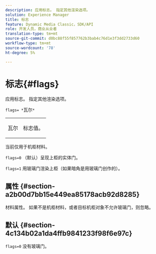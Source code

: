 ```yaml
---
description: 应用标志。 指定其他渲染选项。
solution: Experience Manager
title: 标志
feature: Dynamic Media Classic，SDK/API
role: 开发人员，商业从业者
translation-type: tm+mt
source-git-commit: d0bc88f55f857762b3bab4c76d1e3f3dd2733d60
workflow-type: tm+mt
source-wordcount: '78'
ht-degree: 5%

---
```



# 标志{#flags}

应用标志。 指定其他渲染选项。

`flags= *`瓦尔`*`

<table id="simpletable_00B21BD9E47E4D2FB0042CB507431916"> 
 <tr class="strow"> 
  <td class="stentry"> <p><span class="varname"> 瓦尔</span> </p> </td> 
  <td class="stentry"> <p>标志值。 </p></td> 
 </tr> 
</table>

当前仅用于机柜材料。

`flags=0` （默认）呈现上柜的实体门。

`flags=1` 用玻璃门渲染上柜（如果暗角是用玻璃门创作的）。

## 属性 {#section-a2b00d7bb15e449ea85178acb92d8285}

材料属性。 如果不是机柜材料，或者目标机柜对象不允许玻璃门，则忽略。

## 默认 {#section-4c134b02a1da4ffb9841233f98f6e97c}

`flags=0` 没有玻璃门。
